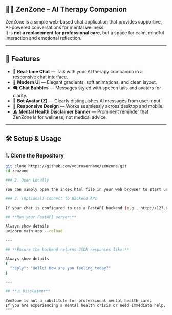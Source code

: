 
## 🧘‍♀️ **ZenZone – AI Therapy Companion**

ZenZone is a simple web-based chat application that provides supportive, AI-powered conversations for mental wellness.  
It is **not a replacement for professional care**, but a space for calm, mindful interaction and emotional reflection.

---

## 🚀 **Features**

- 💬 **Real-time Chat** — Talk with your AI therapy companion in a responsive chat interface.  
- 🎨 **Modern UI** — Elegant gradients, soft animations, and clean layout.  
- 🗨️ **Chat Bubbles** — Messages styled with speech tails and avatars for clarity.  
- 🤖 **Bot Avatar (Z)** — Clearly distinguishes AI messages from user input.  
- 📱 **Responsive Design** — Works seamlessly across desktop and mobile.  
- ⚠️ **Mental Health Disclaimer Banner** — Prominent reminder that ZenZone is for wellness, not medical advice.

---

## 🛠️ **Setup & Usage**

### 1. Clone the Repository
```bash
git clone https://github.com/yourusername/zenzone.git
cd zenzone

### 2. Open Locally

You can simply open the index.html file in your web browser to start using the app.

### 3. (Optional) Connect to Backend API

If your chat is configured to use a FastAPI backend (e.g., http://127.0.0.1:8000/chat):

## **Run your FastAPI server:**

Always show details
uvicorn main:app --reload

---

## **Ensure the backend returns JSON responses like:**

Always show details
{
  "reply": "Hello! How are you feeling today?"
}

---

## **⚠️ Disclaimer**

ZenZone is not a substitute for professional mental health care.
If you are experiencing a mental health crisis or need immediate help, please contact emergency services or a licensed mental health professional.
"""
